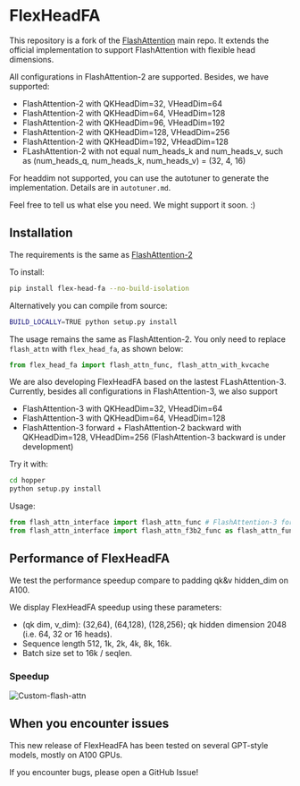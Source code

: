 # FlexHeadFA

This repository is a fork of the [FlashAttention](https://github.com/Dao-AILab/flash-attention) main repo. It extends the official implementation to support FlashAttention with flexible head dimensions.

All configurations in FlashAttention-2 are supported. Besides, we have supported:

- FlashAttention-2 with QKHeadDim=32, VHeadDim=64 
- FlashAttention-2 with QKHeadDim=64, VHeadDim=128
- FlashAttention-2 with QKHeadDim=96, VHeadDim=192
- FlashAttention-2 with QKHeadDim=128, VHeadDim=256
- FlashAttention-2 with QKHeadDim=192, VHeadDim=128
- FLashAttention-2 with not equal num_heads_k and num_heads_v, such as (num_heads_q, num_heads_k, num_heads_v) = (32, 4, 16)

For headdim not supported, you can use the autotuner to generate the implementation. Details are in `autotuner.md`.

Feel free to tell us what else you need. We might support it soon. :)


## Installation

The requirements is the same as [FlashAttention-2](https://github.com/Dao-AILab/flash-attention?tab=readme-ov-file#installation-and-features)

To install:
```sh
pip install flex-head-fa --no-build-isolation
```
Alternatively you can compile from source:

```sh
BUILD_LOCALLY=TRUE python setup.py install
```

The usage remains the same as FlashAttention-2. You only need to replace `flash_attn` with `flex_head_fa`, as shown below:


```python
from flex_head_fa import flash_attn_func, flash_attn_with_kvcache
```

We are also developing FlexHeadFA based on the lastest FLashAttention-3.
Currently, besides all configurations in FlashAttention-3, we also support

- FlashAttention-3 with QKHeadDim=32, VHeadDim=64
- FlashAttention-3 with QKHeadDim=64, VHeadDim=128
- FlashAttention-3 forward + FlashAttention-2 backward with QKHeadDim=128, VHeadDim=256 (FlashAttention-3 backward is under development)

Try it with:

```sh
cd hopper
python setup.py install
```

Usage:

```python
from flash_attn_interface import flash_attn_func # FlashAttention-3 forward+backward
from flash_attn_interface import flash_attn_f3b2_func as flash_attn_func # FlashAttention-3 forward + FlashAttention-2 backward 
```

## Performance of FlexHeadFA

We test the performance speedup compare to padding qk&v hidden_dim on A100.

We display FlexHeadFA speedup using these parameters:

- (qk dim, v_dim): (32,64), (64,128), (128,256); qk hidden dimension 2048 (i.e. 64, 32 or 16 heads).
- Sequence length 512, 1k, 2k, 4k, 8k, 16k.
- Batch size set to 16k / seqlen.

### Speedup

![Custom-flash-attn](assets/Customflash2_a100_fwd_bwd_benchmark.png)


## When you encounter issues

This new release of FlexHeadFA has been tested on several GPT-style
models, mostly on A100 GPUs.

If you encounter bugs, please open a GitHub Issue!


